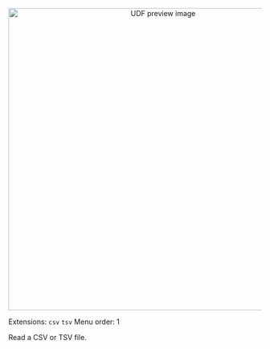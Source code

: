 <!--fused:pin=99-->
<!--fused:preview-->
<p align="center"><img src="https://fused-magic.s3.us-west-2.amazonaws.com/thumbnails/udf_cards/pd_csv.png" width="600" alt="UDF preview image"></p>

<!--fused:filePreview-->
Extensions: `csv` `tsv`
Menu order: 1

<!--fused:readme-->
Read a CSV or TSV file.
